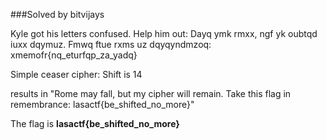###Solved by bitvijays

Kyle got his letters confused. Help him out: Dayq ymk rmxx, ngf yk oubtqd iuxx dqymuz. Fmwq ftue rxms uz dqyqyndmzoq: xmemofr{nq_eturfqp_za_yadq}

Simple ceaser cipher:
Shift is 14

results in "Rome may fall, but my cipher will remain. Take this flag in remembrance: lasactf{be_shifted_no_more}"

The flag is **lasactf{be_shifted_no_more}**
